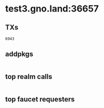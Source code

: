 # test3.gno.land:36657

## TXs
```
6943
```

## addpkgs
```
```

## top realm calls
```
```

## top faucet requesters
```
```


